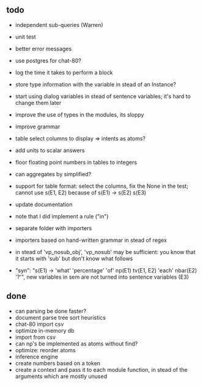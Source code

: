 ## todo

* independent sub-queries (Warren)
* unit test
* better error messages
* use postgres for chat-80?
* log the time it takes to perform a block

* store type information with the variable in stead of an Instance?
* start using dialog variables in stead of sentence variables; it's hard to change them later
* improve the use of types in the modules, its sloppy

* improve grammar
* table select columns to display => intents as atoms?
* add units to scalar answers
* floor floating point numbers in tables to integers
* can aggregates by simplified?
* support for table format: select the columns, fix the None in the test; cannot use s(E1, E2) because of s(E1) -> s(E2) s(E3)

* update documentation
* note that I did implement a rule ("in")

* separate folder with importers
* importers based on hand-written grammar in stead of regex
* in stead of 'vp_nosub_obj', 'vp_nosub' may be sufficient: you know that it starts with 'sub' but don't know what follows
* "syn": "s(E1) -> 'what' 'percentage' 'of' np(E1) tv(E1, E2) 'each' nbar(E2) '?'",  new variables in sem are not turned into sentence variables (E3)

## done

* can parsing be done faster?
* document parse tree sort heuristics
* chat-80 import csv
* optimize in-memory db
* import from csv
* can np's be implemented as atoms without find?
* optimize: reorder atoms
* inference engine
* create numbers based on a token
* create a context and pass it to each module function, in stead of the arguments which are mostly unused

